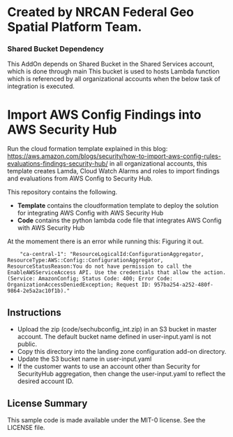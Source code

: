 # Created by NRCAN Federal Geo Spatial Platform Team. 

### Shared Bucket Dependency

This AddOn depends on Shared Bucket in the Shared Services account, which is done through main This bucket is used to hosts Lambda function which is referenced by all organizational accounts when the below task of integration is executed.

# Import AWS Config Findings into AWS Security Hub
Run the cloud formation template explained in this blog: https://aws.amazon.com/blogs/security/how-to-import-aws-config-rules-evaluations-findings-security-hub/ in all organizational accounts, this template creates Lamda, Cloud Watch Alarms and roles to import findings and evaluations from AWS Config to Security Hub.

This repository contains the following.

- **Template** contains the cloudformation template to deploy the solution for integrating AWS Config with AWS Security Hub
- **Code** contains the python lambda code file that integrates AWS Config with AWS Security Hub

At the momement there is an error while running this: Figuring it out. 
```
    "ca-central-1": "ResourceLogicalId:ConfigurationAggregator, ResourceType:AWS::Config::ConfigurationAggregator, ResourceStatusReason:You do not have permission to call the EnableAWSServiceAccess API. Use the credentials that allow the action. (Service: AmazonConfig; Status Code: 400; Error Code: OrganizationAccessDeniedException; Request ID: 957ba254-a252-480f-9864-2e5a2ac10f1b)."

```

## Instructions

* Upload the zip (code/sechubconfig_int.zip) in an S3 bucket in master account. The default bucket name defined in user-input.yaml is not public.
* Copy this directory into the landing zone configuration add-on directory.
* Update the S3 bucket name in user-input.yaml
* If the customer wants to use an account other than Security for SecurityHub aggregation, then change the user-input.yaml to reflect the desired account ID.


## License Summary

This sample code is made available under the MIT-0 license. See the LICENSE file.